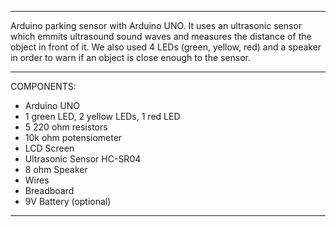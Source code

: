 
-------------------------------------------------------------------------------------------------------------

Arduino parking sensor with Arduino UNO. It uses an ultrasonic sensor which emmits ultrasound sound waves and 
measures the distance of the object in front of it. We also used 4 LEDs (green, yellow, red) and a speaker in order to warn
if an object is close enough to the sensor.

-------------------------------------------------------------------------------------------------------------

COMPONENTS:

- Arduino UNO
- 1 green LED, 2 yellow LEDs, 1 red LED
- 5 220 ohm resistors
- 10k ohm potensiometer
- LCD Screen
- Ultrasonic Sensor HC-SR04
- 8 ohm Speaker 
- Wires
- Breadboard
- 9V Battery (optional)
 
-------------------------------------------------------------------------------------------------------------


